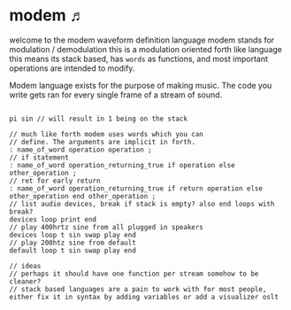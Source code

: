 # modem ♬

welcome to the modem waveform definition language
modem stands for modulation / demodulation this is a modulation oriented forth like language
this means its stack based, has `words` as functions, and most important operations are intended to modify.



Modem language exists for the purpose of making music. The code you write gets ran for every single frame of a stream of sound.

``` forth

pi sin // will result in 1 being on the stack

// much like forth modem uses words which you can
// define. The arguments are implicit in forth.
: name_of_word operation operation ;
// if statement
: name_of_word operation_returning_true if operation else other_operation ;
// ret for early return
: name_of_word operation_returning_true if return operation else other_operation end other_operation ;
// list audio devices, break if stack is empty? also end loops with break?
devices loop print end
// play 400hrtz sine from all plugged in speakers
devices loop t sin swap play end
// play 200htz sine from default
default loop t sin swap play end

// ideas
// perhaps it should have one function per stream somehow to be cleaner?
// stack based languages are a pain to work with for most people, either fix it in syntax by adding variables or add a visualizer oslt
```
